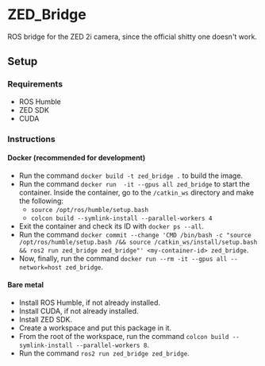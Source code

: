 # ZED_Bridge
ROS bridge for the ZED 2i camera, since the official shitty one doesn't work.

## Setup

### Requirements
- ROS Humble
- ZED SDK
- CUDA

### Instructions

#### Docker (recommended for development)
- Run the command `docker build -t zed_bridge .` to build the image.
- Run the command `docker run  -it --gpus all zed_bridge` to start the container. Inside the container, go to the `/catkin_ws` directory and make the following:
    - `source /opt/ros/humble/setup.bash`
    - `colcon build --symlink-install --parallel-workers 4`
- Exit the container and check its ID with `docker ps --all`.
- Run the command `docker commit --change 'CMD /bin/bash -c "source /opt/ros/humble/setup.bash /&& source /catkin_ws/install/setup.bash && ros2 run zed_bridge zed_bridge"' <my-container-id> zed_bridge`.
- Now, finally, run the command `docker run --rm -it --gpus all --network=host zed_bridge`.

#### Bare metal
- Install ROS Humble, if not already installed.
- Install CUDA, if not already installed.
- Install ZED SDK.
- Create a workspace and put this package in it.
- From the root of the workspace, run the command `colcon build --symlink-install --parallel-workers 8`.
- Run the command `ros2 run zed_bridge zed_bridge`.
